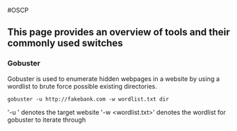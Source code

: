 #OSCP 
## This page provides an overview of tools and their commonly used switches

### Gobuster

Gobuster is used to enumerate hidden webpages in a website by using a wordlist to brute force possible existing directories.

```
gobuster -u http://fakebank.com -w wordlist.txt dir
```

'-u <website>' denotes the target website
'-w <wordlist.txt>' denotes the wordlist for gobuster to iterate through
